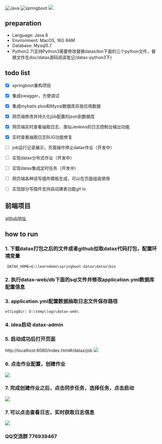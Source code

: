 ![Java](https://woolson.gitee.io/npmer-badge/Java-555555-1.8-44cc11-check-ffffff-square-gradient-shadow.svg)
![springboot](https://woolson.gitee.io/npmer-badge/springboot-555555-2.x-44cc11-check-ffffff-square-gradient-shadow.svg)
![](https://img.shields.io/badge/qq%E7%BE%A4-776939467-green.svg)
## preparation
- Language: Java 8
- Environment: MacOS, 16G RAM
- Database: Mysql5.7
- Python2.7(支持Python3需要修改替换datax/bin下面的三个python文件，替换文件在doc/datax源码阅读笔记/datax-python3下)


## todo list

* [x] springboot重构项目
* [x] 集成swagger，方便调试
* [x] 集成mybatis plus和Mysql数据库存放应用数据
* [x] 网页端修改并持久化job配置的json到数据库
* [x] 网页端实时查看抽取日志，类似Jenkins的日志控制台输出功能
* [x] 实时查看抽取日志BUG功能修复
* [ ] job运行记录展示，页面操作停止datax作业（开发中）
* [ ] 实现datax分布式作业（开发中）
* [ ] 实现datax集成定时任务（开发中）
* [ ] 网页端各种读写插件模板生成，可以在页面组装使用
* [ ] 实现部分写插件支持自动建表功能git lo


## 前端项目
[github地址](https://github.com/WeiYe-Jing/datax-vue-admin.git)
## how to run
### 1. 下载datax打包之后的文件或者github拉取datax代码打包，配置环境变量
```
 DATAX_HOME=G:\learndemo\springboot-datax\datax\bin
```

### 2. 执行datax-web/db下面的sql文件并修改application.yml数据库配置信息

### 3. application.yml配置数据抽取日志文件保存路径
                          
```
etlLogDir: D:\temp\logs\datax-web\
```

### 4. idea启动 datax-admin

### 5. 启动成功后打开页面
http://localhost:8080/index.html#/datax/job
![](https://github.com/WeiYe-Jing/datax-web/blob/master/doc/img/20191119100901.png)

### 6. 点击作业配置，创建作业
![](https://github.com/WeiYe-Jing/datax-web/blob/master/doc/img/20191119101258.png)

### 7. 完成创建作业之后，点击同步任务，选择任务，点击启动
![](https://github.com/WeiYe-Jing/datax-web/blob/master/doc/img/20191119101431.png)

### 7. 可以点击查看日志，实时获取日志信息
![](https://github.com/WeiYe-Jing/datax-web/blob/master/doc/img/20191119102551.png)

### QQ交流群 776939467
